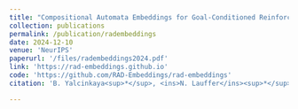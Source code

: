 ```yaml
---
title: "Compositional Automata Embeddings for Goal-Conditioned Reinforcement Learning"
collection: publications
permalink: /publication/radembeddings
date: 2024-12-10
venue: 'NeurIPS'
paperurl: '/files/radembeddings2024.pdf'
link: 'https://rad-embeddings.github.io'
code: 'https://github.com/RAD-Embeddings/rad-embeddings'
citation: 'B. Yalcinkaya<sup>*</sup>, <ins>N. Lauffer</ins><sup>*</sup>, M. Vazquez-Chanlatte<sup>*</sup>, S. Seshia <i>NeurIPS</i>.'

---
```

